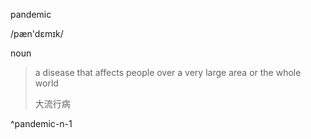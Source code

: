 pandemic

/pæn'dɛmɪk/

noun

> a disease that affects people over a very large area or the whole world
> 
> 大流行病

^pandemic-n-1